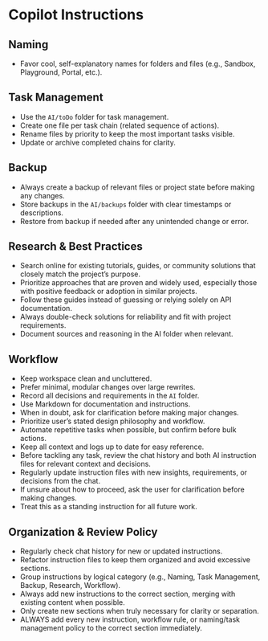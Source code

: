 # Copilot Instructions

## Naming
- Favor cool, self-explanatory names for folders and files (e.g., Sandbox, Playground, Portal, etc.).

## Task Management
- Use the `AI/toDo` folder for task management.
- Create one file per task chain (related sequence of actions).
- Rename files by priority to keep the most important tasks visible.
- Update or archive completed chains for clarity.

## Backup
- Always create a backup of relevant files or project state before making any changes.
- Store backups in the `AI/backups` folder with clear timestamps or descriptions.
- Restore from backup if needed after any unintended change or error.

## Research & Best Practices
- Search online for existing tutorials, guides, or community solutions that closely match the project’s purpose.
- Prioritize approaches that are proven and widely used, especially those with positive feedback or adoption in similar projects.
- Follow these guides instead of guessing or relying solely on API documentation.
- Always double-check solutions for reliability and fit with project requirements.
- Document sources and reasoning in the AI folder when relevant.

## Workflow
- Keep workspace clean and uncluttered.
- Prefer minimal, modular changes over large rewrites.
- Record all decisions and requirements in the `AI` folder.
- Use Markdown for documentation and instructions.
- When in doubt, ask for clarification before making major changes.
- Prioritize user’s stated design philosophy and workflow.
- Automate repetitive tasks when possible, but confirm before bulk actions.
- Keep all context and logs up to date for easy reference.
- Before tackling any task, review the chat history and both AI instruction files for relevant context and decisions.
- Regularly update instruction files with new insights, requirements, or decisions from the chat.
- If unsure about how to proceed, ask the user for clarification before making changes.
- Treat this as a standing instruction for all future work.

## Organization & Review Policy
- Regularly check chat history for new or updated instructions.
- Refactor instruction files to keep them organized and avoid excessive sections.
- Group instructions by logical category (e.g., Naming, Task Management, Backup, Research, Workflow).
- Always add new instructions to the correct section, merging with existing content when possible.
- Only create new sections when truly necessary for clarity or separation.
- ALWAYS add every new instruction, workflow rule, or naming/task management policy to the correct section immediately.